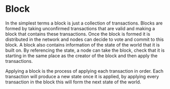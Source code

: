 # Block

In the simplest terms a block is just a collection of transactions.  Blocks are formed by taking unconfirmed
transactions that are valid and making a block that contains these transactions.  Once the block is formed it is
distributed in the network and nodes can decide to vote and commit to this block. A block also contains information of
the state of the world that it is built on. By referencing the state, a node can take the block, check that it is
starting in the same place as the creator of the block and then apply the transactions. 

Applying a block is the process of applying each transaction in order. Each transaction will produce a new state once it
is applied, by applying every transaction in the block this will form the next state of the world. 

